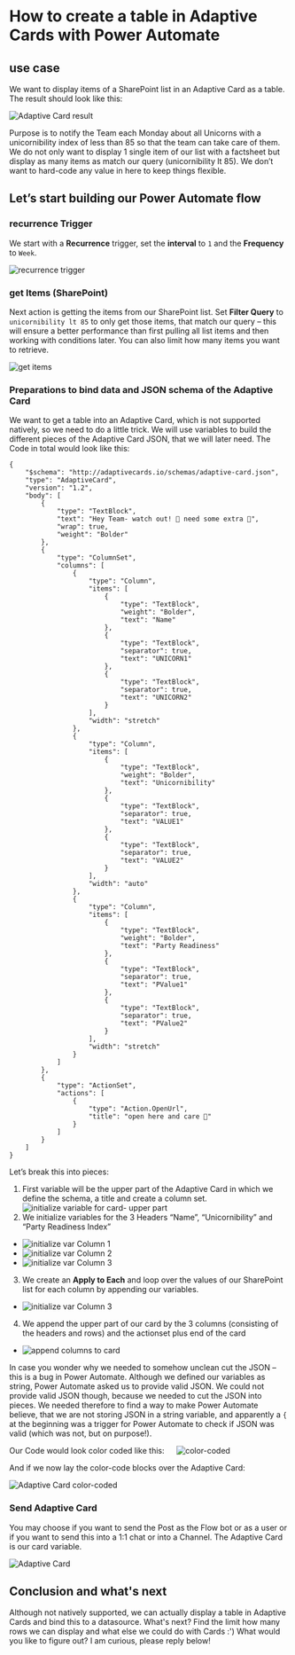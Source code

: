 # How to create a table in Adaptive Cards with Power Automate

## use case

We want to display items of a SharePoint list in an Adaptive Card as a table. The result should look like this: 

![Adaptive Card result](https://github.com/LuiseFreese/blog/blob/main/media/how-to-create-table-in-adaptive-cards/V2AdaptiveCard-Result.png) 

Purpose is to notify the Team each Monday about all Unicorns with a unicornibility index of less than 85 so that the team can take care of them. We do not only want to display 1 single item of our list with a factsheet but display as many items as match our query (unicornibility lt 85). We don’t want to hard-code any value in here to keep things flexible. 

## Let’s start building our Power Automate flow

### recurrence Trigger

We start with a **Recurrence** trigger, set the **interval** to `1` and the **Frequency** to `Week`. 

![recurrence trigger](https://github.com/LuiseFreese/blog/blob/main/media/how-to-create-table-in-adaptive-cards/recurrence.png)
 
### get Items (SharePoint)

Next action is getting the items from our SharePoint list. Set **Filter Query** to `unicornibility lt 85` to only get those items, that match our query – this will ensure a better performance than first pulling all list items and then working with conditions later. You can also limit how many items you want to retrieve. 

![get items](https://github.com/LuiseFreese/blog/blob/main/media/how-to-create-table-in-adaptive-cards/get-items.png)
 
### Preparations to bind data and JSON schema of the Adaptive Card

We want to get a table into an Adaptive Card, which is not supported natively, so we need to do a little trick. We will use variables to build the different pieces of the Adaptive Card JSON, that we will later need. 
The Code in total would look like this: 
 
```
{
    "$schema": "http://adaptivecards.io/schemas/adaptive-card.json",
    "type": "AdaptiveCard",
    "version": "1.2",
    "body": [
        {
            "type": "TextBlock",
            "text": "Hey Team- watch out! 🦄 need some extra 💖",
            "wrap": true,
            "weight": "Bolder"
        },
        {
            "type": "ColumnSet",
            "columns": [
                {
                    "type": "Column",
                    "items": [
                        {
                            "type": "TextBlock",
                            "weight": "Bolder",
                            "text": "Name"
                        },
                        {
                            "type": "TextBlock",
                            "separator": true,
                            "text": "UNICORN1"
                        },
                        {
                            "type": "TextBlock",
                            "separator": true,
                            "text": "UNICORN2"
                        }
                    ],
                    "width": "stretch"
                },
                {
                    "type": "Column",
                    "items": [
                        {
                            "type": "TextBlock",
                            "weight": "Bolder",
                            "text": "Unicornibility"
                        },
                        {
                            "type": "TextBlock",
                            "separator": true,
                            "text": "VALUE1"
                        },
                        {
                            "type": "TextBlock",
                            "separator": true,
                            "text": "VALUE2"
                        }
                    ],
                    "width": "auto"
                },
                {
                    "type": "Column",
                    "items": [
                        {
                            "type": "TextBlock",
                            "weight": "Bolder",
                            "text": "Party Readiness"
                        },
                        {
                            "type": "TextBlock",
                            "separator": true,
                            "text": "PValue1"
                        },
                        {
                            "type": "TextBlock",
                            "separator": true,
                            "text": "PValue2"
                        }
                    ],
                    "width": "stretch"
                }
            ]
        },
        {
            "type": "ActionSet",
            "actions": [
                {
                    "type": "Action.OpenUrl",
                    "title": "open here and care 💖"
                }
            ]
        }
    ]
}

```

Let’s break this into pieces: 

1. First variable will be the upper part of the Adaptive Card in which we define the schema, a title and create a column set. 
![initialize variable for card- upper part](https://github.com/LuiseFreese/blog/blob/main/media/how-to-create-table-in-adaptive-cards/varCard-initialize.png)
2. We initialize variables for the 3 Headers “Name”, “Unicornibility” and “Party Readiness Index”
* ![initialize var Column 1](https://github.com/LuiseFreese/blog/blob/main/media/how-to-create-table-in-adaptive-cards/varColumn1-initialize.png)
* ![initialize var Column 2](https://github.com/LuiseFreese/blog/blob/main/media/how-to-create-table-in-adaptive-cards/varColumn2-initialize.png)
* ![initialize var Column 3](https://github.com/LuiseFreese/blog/blob/main/media/how-to-create-table-in-adaptive-cards/varColumn3-initialize.png)
3. We create an **Apply to Each** and loop over the values of our SharePoint list for each column by appending our variables.
* ![initialize var Column 3](https://github.com/LuiseFreese/blog/blob/main/media/how-to-create-table-in-adaptive-cards/apply-to-each.png)
4. We append the upper part of our card by the 3 columns (consisting of the headers and rows) and the actionset plus end of the card
* ![append columns to card](https://github.com/LuiseFreese/blog/blob/main/media/how-to-create-table-in-adaptive-cards/append%20to%20Card.png)

In case you wonder why we needed to somehow unclean cut the JSON – this is a bug in Power Automate. Although we defined our variables as string, Power Automate asked us to provide valid JSON. We could not provide valid JSON though, because we needed to cut the JSON into pieces. We needed therefore to find a way to make Power Automate believe, that we are not storing JSON in a string variable, and apparently a `{` at the beginning was a trigger for Power Automate to check if JSON was valid (which was not, but on purpose!).

Our Code would look color coded like this: 
 
![color-coded](https://github.com/LuiseFreese/blog/blob/main/media/how-to-create-table-in-adaptive-cards/V2color-coded.png)

And if we now lay the color-code blocks over the Adaptive Card: 

![Adaptive Card color-coded](https://github.com/LuiseFreese/blog/blob/main/media/how-to-create-table-in-adaptive-cards/V2AdaptiveCard-result-color.png)
 
### Send Adaptive Card

You may choose if you want to send the Post as the Flow bot or as a user or if you want to send this into a 1:1 chat or into a Channel. The Adaptive Card is our card variable. 

![Adaptive Card](https://github.com/LuiseFreese/blog/blob/main/media/how-to-create-table-in-adaptive-cards/card.png)
 

 ## Conclusion and what's next
 
Although not natively supported, we can actually display a table in Adaptive Cards and bind this to a datasource. What's next? Find the limit how many rows we can display and what else we could do with Cards :') What would you like to figure out? I am curious, please reply below! 
 
 
 

